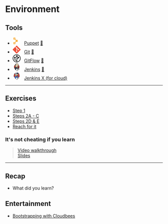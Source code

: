 # Environment

## Tools

* ![Puppet](/images/2018/10/puppet.png)&nbsp;&nbsp; [Puppet](https://puppet.com)
[:movie_camera:](https://www.youtube.com/watch?v=QFcqvBk1gNA)
* ![Git](/images/2018/10/git.png)&nbsp;&nbsp; [Git](https://git-scm.com)
[:movie_camera:](https://www.youtube.com/watch?v=DR7MLaAKcUk)
* ![Gitflow](/images/2018/10/gitflow.png)&nbsp;&nbsp; [GitFlow](https://datasift.github.io/gitflow/IntroducingGitFlow.html)
[:movie_camera:](https://www.youtube.com/watch?v=47uih9Tp6H8)
* ![Jenkins](/images/2018/10/jenkins.png)&nbsp;&nbsp; [Jenkins](https://jenkins.io)
[:movie_camera:](https://www.youtube.com/watch?v=mpsQFEpiOj4)
* ![Jenkins X](/images/2018/10/jenkins-x.png)&nbsp;&nbsp; [Jenkins X (for cloud)](https://jenkins-x.io)

---
## Exercises

* [Step 1](/Lab_1/Step_1.pdf)
* [Steps 2A - C](/Lab_1/Steps_2A_thru_C.pdf)
* [Steps 2D & E](/Lab_1/Steps_2D_and_E.pdf)
* [Reach for it](/Lab_1/Extension.pdf)

### It's not cheating if you learn
> [Video walkthrough](/Lab_1/materials/lab1_edited.mp4)<br>
> [Slides](/Lab_1/materials/Lab1.ppt)

---
## Recap

* What did you learn?

## Entertainment

* [Bootstrapping with Cloudbees](https://www.youtube.com/watch?v=hnCNJ5IYWFM)
